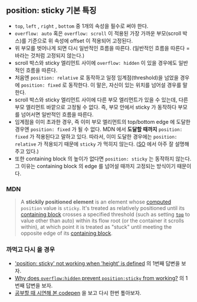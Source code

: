 ## position: sticky 기본 특징

* `top`, `left` , `right` , `bottom` 중 1개의 속성을 필수로 써야 한다.
* `overflow: auto` 혹은 `overflow: scroll` 이 적용된 가장 가까운 부모(scroll 박스)를 기준으로 위 속성에 offset 이 적용되어 고정된다.
* 위 부모를 벗어나게 되면 다시 일반적인 흐름을 따른다. (일반적인 흐름을 따른다 = 바라는 것처럼 고정되지 않는다.)
* scroll 박스와 sticky 엘리먼트 사이에 `overflow: hidden` 이 있을 경우에도 일반적인 흐름을 따른다.
* 처음엔 `position: relative` 로 동작하고 일정 임계점(threshold)을 넘었을 경우에 `position: fixed` 로 동작한다. 이 말은, 자신이 있는 위치를 넘어설 경우를 말한다.
* scroll 박스와 sticky 엘리먼트 사이에 다른 부모 엘리먼트가 있을 수 있는데, 다른 부모 엘리먼트 바깥으로 고정될 수 없다. 즉, 부모 안에서 sticky 가 동작하다 부모를 넘어서면 일반적인 흐름을 따른다.
* 임계점을 이미 초과한 경우, 즉 이미 부모 엘리먼트의 top/bottom edge 에 도달한 경우엔 `position: fixed` 가 될 수 없다. MDN 에서 **도달할 때까지** `position: fixed` 가 적용된다고 말하고 있다. 따라서, 이미 도달한 경우에는 `position: relative` 가 적용되기 때문에 `sticky` 가 먹히지 않는다. ([SO](https://stackoverflow.com/a/55966486/11789111) 에서 아주 잘 설명해주고 있다.)
* 또한 containing block 의 높이가 없다면 `position: sticky` 는 동작하지 않는다. 그 이유는 containing block 의 edge 를 넘어설 때까지 고정되는 방식이기 때문이다.

### MDN

> A **stickily positioned element** is an element whose [computed](https://developer.mozilla.org/en-US/docs/Web/CSS/computed_value) `position` value is `sticky`. It's treated as relatively positioned until its [containing block](https://developer.mozilla.org/en-US/docs/Web/CSS/Containing_block) crosses a specified threshold (such as setting [`top`](https://developer.mozilla.org/en-US/docs/Web/CSS/top) to value other than auto) within its flow root (or the container it scrolls within), at which point it is treated as "stuck" until meeting the opposite edge of its [containing block](https://developer.mozilla.org/en-US/docs/Web/CSS/Containing_block).



### 까먹고 다시 올 경우

* ['position: sticky' not working when 'height' is defined](https://stackoverflow.com/questions/49848196/position-sticky-not-working-when-height-is-defined) 의 1번째 답변을 보자.
* [Why does `overflow:hidden` prevent `position:sticky` from working?](https://stackoverflow.com/questions/43909940/why-does-overflowhidden-prevent-positionsticky-from-working) 의 1번째 답변을 보자.
* [공부할 때 시연해 본 codepen](https://codepen.io/BaeHaram/pen/eYvoeRV) 을 보고 다시 한번 톺아보자.

